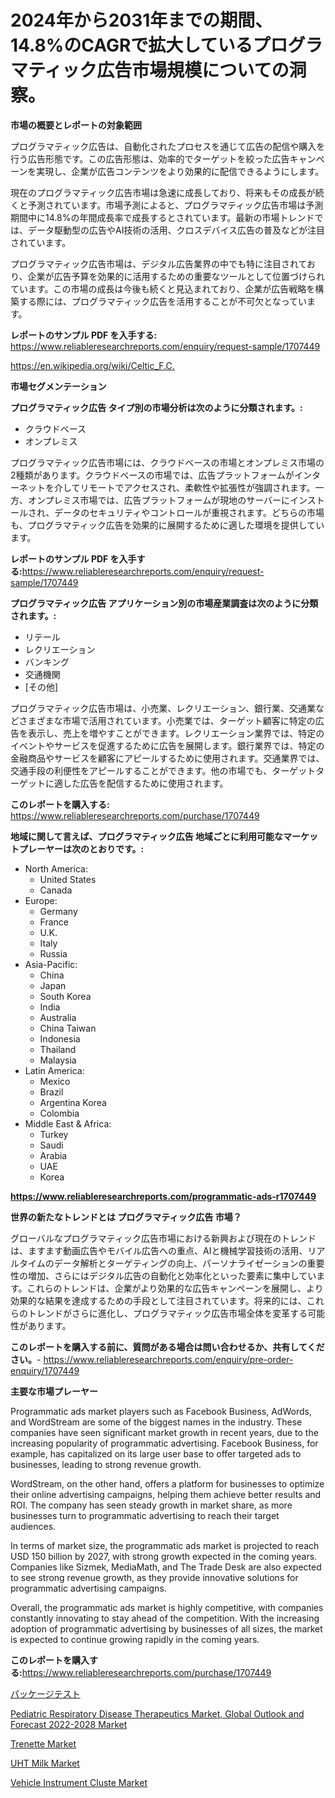 <p><h1>2024年から2031年までの期間、14.8%のCAGRで拡大しているプログラマティック広告市場規模についての洞察。</h1></p><p><strong>市場の概要とレポートの対象範囲</strong></p>
<p><p>プログラマティック広告は、自動化されたプロセスを通じて広告の配信や購入を行う広告形態です。この広告形態は、効率的でターゲットを絞った広告キャンペーンを実現し、企業が広告コンテンツをより効果的に配信できるようにします。</p><p>現在のプログラマティック広告市場は急速に成長しており、将来もその成長が続くと予測されています。市場予測によると、プログラマティック広告市場は予測期間中に14.8%の年間成長率で成長するとされています。最新の市場トレンドでは、データ駆動型の広告やAI技術の活用、クロスデバイス広告の普及などが注目されています。</p><p>プログラマティック広告市場は、デジタル広告業界の中でも特に注目されており、企業が広告予算を効果的に活用するための重要なツールとして位置づけられています。この市場の成長は今後も続くと見込まれており、企業が広告戦略を構築する際には、プログラマティック広告を活用することが不可欠となっています。</p></p>
<p><strong>レポートのサンプル PDF を入手する:</strong> <a href="https://www.reliableresearchreports.com/enquiry/request-sample/1707449">https://www.reliableresearchreports.com/enquiry/request-sample/1707449</a></p>
<p><a href="https://en.wikipedia.org/wiki/Celtic_F.C.">https://en.wikipedia.org/wiki/Celtic_F.C.</a></p>
<p><strong>市場セグメンテーション</strong></p>
<p><strong>プログラマティック広告 タイプ別の市場分析は次のように分類されます。:</strong></p>
<p><ul><li>クラウドベース</li><li>オンプレミス</li></ul></p>
<p><p>プログラマティック広告市場には、クラウドベースの市場とオンプレミス市場の2種類があります。クラウドベースの市場では、広告プラットフォームがインターネットを介してリモートでアクセスされ、柔軟性や拡張性が強調されます。一方、オンプレミス市場では、広告プラットフォームが現地のサーバーにインストールされ、データのセキュリティやコントロールが重視されます。どちらの市場も、プログラマティック広告を効果的に展開するために適した環境を提供しています。</p></p>
<p><strong>レポートのサンプル PDF を入手する:</strong><a href="https://www.reliableresearchreports.com/enquiry/request-sample/1707449">https://www.reliableresearchreports.com/enquiry/request-sample/1707449</a></p>
<p><strong> プログラマティック広告 アプリケーション別の市場産業調査は次のように分類されます。:</strong></p>
<p><ul><li>リテール</li><li>レクリエーション</li><li>バンキング</li><li>交通機関</li><li>[その他]</li></ul></p>
<p><p>プログラマティック広告市場は、小売業、レクリエーション、銀行業、交通業などさまざまな市場で活用されています。小売業では、ターゲット顧客に特定の広告を表示し、売上を増やすことができます。レクリエーション業界では、特定のイベントやサービスを促進するために広告を展開します。銀行業界では、特定の金融商品やサービスを顧客にアピールするために使用されます。交通業界では、交通手段の利便性をアピールすることができます。他の市場でも、ターゲットターゲットに適した広告を配信するために使用されます。</p></p>
<p><strong>このレポートを購入する:</strong> <a href="https://www.reliableresearchreports.com/purchase/1707449">https://www.reliableresearchreports.com/purchase/1707449</a></p>
<p><strong>地域に関して言えば、プログラマティック広告 地域ごとに利用可能なマーケットプレーヤーは次のとおりです。:</strong></p>
<p><ul>
    <li>
        North America:
        <ul>
            <li>United States</li>
            <li>Canada</li>
        </ul>
    </li>
    <li>
        Europe:
        <ul>
            <li>Germany</li>
            <li>France</li>
            <li>U.K.</li>
            <li>Italy</li>
            <li>Russia</li>
        </ul>
    </li>
    <li>
        Asia-Pacific:
        <ul>
            <li>China</li>
            <li>Japan</li>
            <li>South Korea</li>
            <li>India</li>
            <li>Australia</li>
            <li>China Taiwan</li>
            <li>Indonesia</li>
            <li>Thailand</li>
            <li>Malaysia</li>
        </ul>
    </li>
    <li>
        Latin America:
        <ul>
            <li>Mexico</li>
            <li>Brazil</li>
            <li>Argentina Korea</li>
            <li>Colombia</li>
        </ul>
    </li>
    <li>
        Middle East & Africa:
        <ul>
            <li>Turkey</li>
            <li>Saudi</li>
            <li>Arabia</li>
            <li>UAE</li>
            <li>Korea</li>
        </ul>
    </li>
    </ul></p>
<p><strong><a href="https://www.reliableresearchreports.com/programmatic-ads-r1707449">https://www.reliableresearchreports.com/programmatic-ads-r1707449</a></strong></p>
<p><strong>世界の新たなトレンドとは プログラマティック広告 市場？</strong></p>
<p><p>グローバルなプログラマティック広告市場における新興および現在のトレンドは、ますます動画広告やモバイル広告への重点、AIと機械学習技術の活用、リアルタイムのデータ解析とターゲティングの向上、パーソナライゼーションの重要性の増加、さらにはデジタル広告の自動化と効率化といった要素に集中しています。これらのトレンドは、企業がより効果的な広告キャンペーンを展開し、より効果的な結果を達成するための手段として注目されています。将来的には、これらのトレンドがさらに進化し、プログラマティック広告市場全体を変革する可能性があります。</p></p>
<p><strong>このレポートを購入する前に、質問がある場合は問い合わせるか、共有してください。</strong>- <a href="https://www.reliableresearchreports.com/enquiry/pre-order-enquiry/1707449">https://www.reliableresearchreports.com/enquiry/pre-order-enquiry/1707449</a></p>
<p><strong>主要な市場プレーヤー</strong></p>
<p><p>Programmatic ads market players such as Facebook Business, AdWords, and WordStream are some of the biggest names in the industry. These companies have seen significant market growth in recent years, due to the increasing popularity of programmatic advertising. Facebook Business, for example, has capitalized on its large user base to offer targeted ads to businesses, leading to strong revenue growth.</p><p>WordStream, on the other hand, offers a platform for businesses to optimize their online advertising campaigns, helping them achieve better results and ROI. The company has seen steady growth in market share, as more businesses turn to programmatic advertising to reach their target audiences.</p><p>In terms of market size, the programmatic ads market is projected to reach USD 150 billion by 2027, with strong growth expected in the coming years. Companies like Sizmek, MediaMath, and The Trade Desk are also expected to see strong revenue growth, as they provide innovative solutions for programmatic advertising campaigns.</p><p>Overall, the programmatic ads market is highly competitive, with companies constantly innovating to stay ahead of the competition. With the increasing adoption of programmatic advertising by businesses of all sizes, the market is expected to continue growing rapidly in the coming years.</p></p>
<p><strong>このレポートを購入する:</strong><a href="https://www.reliableresearchreports.com/purchase/1707449">https://www.reliableresearchreports.com/purchase/1707449</a></p>
<p><p><a href="https://medium.com/@dressleredward/2024%E5%B9%B4%E3%81%8B%E3%82%892031%E5%B9%B4%E3%81%BE%E3%81%A7%E3%81%AE%E5%8C%85%E8%A3%85%E3%83%86%E3%82%B9%E3%83%88%E5%B8%82%E5%A0%B4%E3%81%AE%E4%BA%88%E6%B8%AC-185%E3%83%9A%E3%83%BC%E3%82%B8%E3%81%A7%E7%B6%B2%E7%BE%85%E3%81%95%E3%82%8C%E3%81%9F%E3%82%B0%E3%83%AD%E3%83%BC%E3%83%90%E3%83%AB%E5%B8%82%E5%A0%B4%E3%83%88%E3%83%AC%E3%83%B3%E3%83%89%E3%81%A8%E5%88%86%E6%9E%90-d4fdf1d3e9b0">パッケージテスト</a></p><p><a href="https://www.linkedin.com/pulse/pediatric-respiratory-disease-therapeutics-market-global-tpure">Pediatric Respiratory Disease Therapeutics Market, Global Outlook and Forecast 2022-2028 Market</a></p><p><a href="https://github.com/shahriarnajimjoy333/Market-Research-Report-List-1/blob/main/trenette-market.md">Trenette Market</a></p><p><a href="https://github.com/emnqcawl19/Market-Research-Report-List-1/blob/main/uht-milk-market.md">UHT Milk Market</a></p><p><a href="https://medium.com/@emiliomartelli542/future-trends-in-global-vehicle-instrument-cluste-market-market-insights-and-analysis-from-2024-to-74e1b8f60147">Vehicle Instrument Cluste Market</a></p></p>